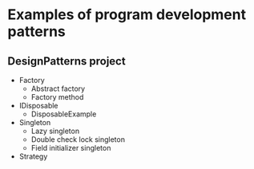 # Examples of program development patterns

## DesignPatterns project
- Factory
  - Abstract factory
  - Factory method
- IDisposable
  - DisposableExample
- Singleton
  - Lazy singleton
  - Double check lock singleton
  - Field initializer singleton
- Strategy
